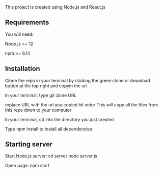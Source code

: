 This project is created using Node.js and React.js

## Requirements

You will need:

Node.js >= 12

npm >= 6.14

## Installation

Clone the repo in your terminal by clicking the green clone or download button at the top right and copyin the url

In your terminal, type git clone URL

replace URL with the url you copied hit enter This will copy all the files from this repo down to your computer

In your terminal, cd into the directory you just created

Type npm install to install all dependencies

## Starting server

Start Node.js server:
cd server node server.js

Open page:
npm start